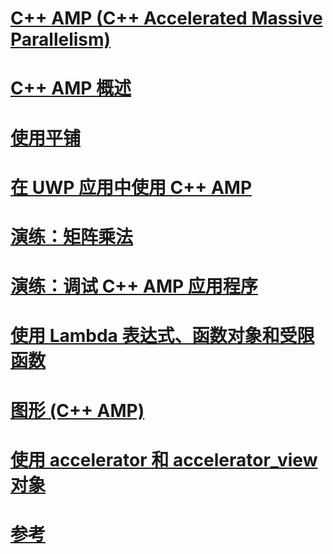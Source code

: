 # [C++ AMP (C++ Accelerated Massive Parallelism)](cpp-amp-cpp-accelerated-massive-parallelism.md)
# [C++ AMP 概述](cpp-amp-overview.md)
# [使用平铺](using-tiles.md)
# [在 UWP 应用中使用 C++ AMP](using-cpp-amp-in-windows-store-apps.md)
# [演练：矩阵乘法](walkthrough-matrix-multiplication.md)
# [演练：调试 C++ AMP 应用程序](walkthrough-debugging-a-cpp-amp-application.md)
# [使用 Lambda 表达式、函数对象和受限函数](using-lambdas-function-objects-and-restricted-functions.md)
# [图形 (C++ AMP)](graphics-cpp-amp.md)
# [使用 accelerator 和 accelerator_view 对象](using-accelerator-and-accelerator-view-objects.md)
# [参考](reference/toc.md)